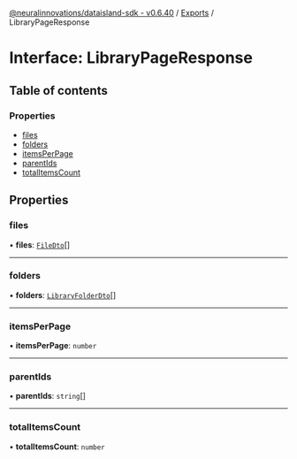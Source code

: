 [@neuralinnovations/dataisland-sdk - v0.6.40](../../README.md) / [Exports](../modules.md) / LibraryPageResponse

# Interface: LibraryPageResponse

## Table of contents

### Properties

- [files](LibraryPageResponse.md#files)
- [folders](LibraryPageResponse.md#folders)
- [itemsPerPage](LibraryPageResponse.md#itemsperpage)
- [parentIds](LibraryPageResponse.md#parentids)
- [totalItemsCount](LibraryPageResponse.md#totalitemscount)

## Properties

### files

• **files**: [`FileDto`](FileDto.md)[]

___

### folders

• **folders**: [`LibraryFolderDto`](LibraryFolderDto.md)[]

___

### itemsPerPage

• **itemsPerPage**: `number`

___

### parentIds

• **parentIds**: `string`[]

___

### totalItemsCount

• **totalItemsCount**: `number`
